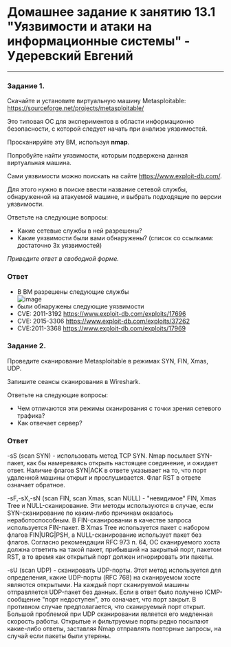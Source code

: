 # Домашнее задание к занятию 13.1 "Уязвимости и атаки на информационные системы" - Удеревский Евгений


------

### Задание 1.

Скачайте и установите виртуальную машину Metasploitable: https://sourceforge.net/projects/metasploitable/

Это типовая ОС для экспериментов в области информационно безопасности, с которой следует начать при анализе уязвимостей.

Просканируйте эту ВМ, используя **nmap**.

Попробуйте найти уязвимости, которым подвержена данная виртуальная машина.

Сами уязвимости можно поискать на сайте https://www.exploit-db.com/.

Для этого нужно в поиске ввести название сетевой службы, обнаруженной на атакуемой машине, и выбрать подходящие по версии уязвимости.

Ответьте на следующие вопросы:

- Какие сетевые службы в ней разрешены?
- Какие уязвимости были вами обнаружены? (список со ссылками: достаточно 3х уязвимостей)
  
*Приведите ответ в свободной форме.*  

### Ответ    

- В ВМ разрешены следующие службы   
![image](https://user-images.githubusercontent.com/105911902/197978206-209bce99-b946-40d9-8421-d55792fee43b.png)
- были обнаружены следующие уязвимости   
- CVE: 2011-3192  https://www.exploit-db.com/exploits/17696
- CVE: 2015-3306  https://www.exploit-db.com/exploits/37262
- CVE:2011-3368   https://www.exploit-db.com/exploits/17969

### Задание 2.

Проведите сканирование Metasploitable в режимах SYN, FIN, Xmas, UDP.

Запишите сеансы сканирования в Wireshark.

Ответьте на следующие вопросы:

- Чем отличаются эти режимы сканирования с точки зрения сетевого трафика?
- Как отвечает сервер?

### Ответ   
-sS (scan SYN) - использовать метод TCP SYN. Nmap посылает SYN-пакет, как бы намереваясь открыть настоящее соединение, и ожидает ответ. Наличие флагов SYN|ACK в ответе указывает на то, что порт удаленной машины открыт и прослушивается. Флаг RST в ответе означает обратное.  

-sF,-sX,-sN (scan FIN, scan Xmas, scan NULL) - "невидимое" FIN, Xmas Tree и NULL-сканирование. Эти методы используются в случае, если SYN-сканирование по каким-либо причинам оказалось неработоспособным. В FIN-сканировании в качестве запроса используется FIN-пакет. В Xmas Tree используется пакет с набором флагов FIN|URG|PSH, а NULL-сканирование использует пакет без флагов. Согласно рекомендации RFC 973 п. 64, ОС сканируемого хоста должна ответить на такой пакет, прибывший на закрытый порт, пакетом RST, в то время как открытый порт должен игнорировать эти пакеты.   

-sU (scan UDP) - сканировать UDP-порты. Этот метод используется для определения, какие UDP-порты (RFC 768) на сканируемом хосте являются открытыми. На каждый порт сканируемой машины отправляется UDP-пакет без данных. Если в ответ было получено ICMP-сообщение "порт недоступен", это означает, что порт закрыт. В противном случае предполагается, что сканируемый порт открыт. Большой проблемой при UDP сканировании является его медленная скорость работы. Открытые и фильтруемые порты редко посылают какие-либо ответы, заставляя Nmap отправлять повторные запросы, на случай если пакеты были утеряны.
